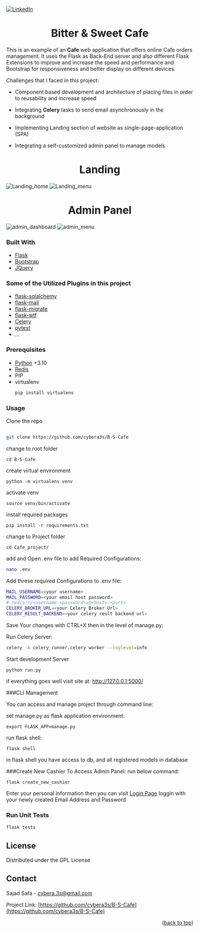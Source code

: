 
[![LinkedIn][linkedin-shield]][linkedin-url]



<div>
  <h1 align="center">Bitter & Sweet Cafe</h1>

  <p>
This is an example of an <b> Cafe </b> web application that offers online Cafe orders management.
It uses the Flask as Back-End server and also different Flask Extensions to improve and increase 
the speed and performance and Bootstrap for responsiveness and better display on different devices.

Challenges that I faced in this project:

- Component based development and architecture of placing files in order to reusability and increase speed
- Integrating <b> Celery </b> tasks to send email asynchronously in the background 
- Implementing Landing section of website as single-page-application (SPA)
- Integrating a self-customized admin panel to manage models

  
  </p>
</div>
<h1 align="center">Landing</h1>

![Landing_home](https://user-images.githubusercontent.com/74768669/182034911-e72b6cf7-1eb0-40d9-93a5-c109606e0909.png)
![Landing_menu](https://user-images.githubusercontent.com/74768669/182034938-65688959-d51c-41c5-be4d-0fcb443ac2b6.png)

<h1 align="center">Admin Panel</h1>

![admin_dashboard](https://user-images.githubusercontent.com/74768669/182035017-b5755ae5-d7e5-406e-a77d-6f220f98cb88.png)
![admin_menu](https://user-images.githubusercontent.com/74768669/182035298-947966d1-d530-42de-ba79-5af6e127d8f9.png)










### Built With
 * [Flask](https://flask.palletsprojects.com/en/2.1.x/)
 * [Bootstrap](https://getbootstrap.com)
 * [JQuery](https://jquery.com)
 
### Some of the Utilized Plugins in this project 
* [flask-sqlalchemy](https://flask-sqlalchemy.palletsprojects.com/en/2.x/)
* [flask-mail](https://flask-mail.readthedocs.io/en/latest/)
* [flask-migrate](https://flask-migrate.readthedocs.io/en/latest/)
* [flask-wtf](https://flask-wtf.readthedocs.io/en/1.0.x/)
* [Celery](https://docs.celeryq.dev/en/stable/index.html)
* [pytest](https://docs.pytest.org/en/7.1.x/)
* ...



[comment]: <> (# Deployment)

[comment]: <> (<h3>)

[comment]: <> (    for visit deployed version go to this link)

[comment]: <> (    <a href="https://aivashop.pythonanywhere.com/en/">Aiva Shop</a>)

[comment]: <> (</h3>)


### Prerequisites


* [Python](https://www.python.org/) +3.10
* [Redis](https://redis.io/)
* PIP
* virtualenv 
  ```sh
  pip install virtualenv
   ```
  


### Usage

Clone the repo

   ```sh

  git clone https://github.com/cybera3s/B-S-Cafe

   ```

change to root folder  

    cd B-S-Cafe

create virtual environment 

    python -m virtualenv venv

  activate venv
  
    source venv/bin/activate

install required packages

    pip install -r requirements.txt

change to Project folder  

    cd Cafe_project/


add and Open .env file to add Required Configurations:
```sh
nano .env
   ```
Add threse required Configurations to .env file:
```sh
MAIL_USERNAME=<your username>
MAIL_PASSWORD=<your email host password>
# redis://<username:<password>>@<host>:<port>
CELERY_BROKER_URL=<your Celery Broker Url>
CELERY_RESULT_BACKEND=<your celery reult backend url>
   ```
Save Your changes with CTRL+X then in the level of manage.py:

Run Celery Server: 
```sh
celery -A celery_runner.celery worker --loglevel=info
   ```

Start development Server

    python run.py 

if everything goes well visit site at: http://127.0.0.1:5000/

###CLI Management

You can access and manage project through command line:

set manage.py as flask application environment:

    export FLASK_APP=manage.py 
run flask shell:

    flask shell
in flask shell you have access to db, and all registered models in database

###Create New Cashier To Access Admin Panel:
run below command:

    flask create_new_cashier
Enter your personal information then you can visit [Login Page](http://127.0.0.1:5000/admin/login)
loggin with your newly created Email Address and Password

### Run Unit Tests
    flask tests


<!-- LICENSE -->

## License

Distributed under the GPL License




<!-- CONTACT -->

## Contact

Sajad Safa - cybera.3s@gmail.com

Project Link: [https://github.com/cybera3s/B-S-Cafe](https://github.com/cybera3s/B-S-Cafe)

<p align="right">(<a href="#top">back to top</a>)</p>

<!-- MARKDOWN LINKS & IMAGES -->
<!-- https://www.markdownguide.org/basic-syntax/#reference-style-links -->
[contributors-shield]: https://img.shields.io/github/contributors/cybera3s/B-S-Cafe.svg?style=for-the-badge
[contributors-url]: https://github.com/cybera3s/B-S-Cafe/graphs/contributors
[forks-shield]: https://img.shields.io/github/forks/cybera3s/B-S-Cafe.svg?style=for-the-badge
[forks-url]: https://github.com/cybera3s/B-S-Cafe/network/members
[stars-shield]: https://img.shields.io/github/stars/cybera3s/B-S-Cafe.svg?style=for-the-badge
[stars-url]: https://github.com/cybera3s/B-S-Cafe/stargazers
[issues-shield]: https://img.shields.io/github/issues/cybera3s/B-S-Cafe.svg?style=for-the-badge
[issues-url]: https://github.com/cybera3s/B-S-Cafe/issues
[license-shield]: https://img.shields.io/github/license/cybera3s/Ecommerce.svg?style=for-the-badge
[license-url]: https://github.com/cybera3s/B-S-Cafe/blob/master/LICENSE.txt
[linkedin-shield]: https://img.shields.io/badge/-LinkedIn-black.svg?style=for-the-badge&logo=linkedin&colorB=555
[linkedin-url]: https://www.linkedin.com/in/cybera3s
